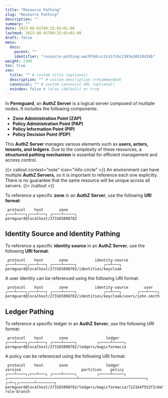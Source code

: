 ```yaml
---
title: "Resource Pathing"
slug: "Resource Pathing"
description: ""
summary: ""
date: 2023-08-01T00:25:01+01:00
lastmod: 2023-08-01T00:25:01+01:00
draft: false
menu:
  docs:
    parent: ""
    identifier: "resource-pathing-aac9fddccc2c417cbc1393e16518d34b"
weight: 2305
toc: true
seo:
  title: "" # custom title (optional)
  description: "" # custom description (recommended)
  canonical: "" # custom canonical URL (optional)
  noindex: false # false (default) or true
---
```


In **Permguard**, an **AuthZ Server** is a logical server composed of multiple nodes. It includes the following components:

- **Zone Administration Point (ZAP)**
- **Policy Administration Point (PAP)**
- **Policy Information Point (PIP)**
- **Policy Decision Point (PDP)**

This **AuthZ Server** manages various elements such as **users, actors, tenants, and ledgers**.
Due to the complexity of these resources, a **structured pathing mechanism** is essential for efficient management and access control.

{{< callout context="note" icon="info-circle" >}}
An environment can have multiple **AuthZ Servers**, so it is important to reference each one explicitly.
There is no guarantee that the same resource will be unique across all servers.
{{< /callout >}}

To reference a specific **zone** in an **AuthZ Server**, use the following **URI format**:

```text
 protocol    host       zone
┌───┴────┐┌───┴───┐ ┌────┴─────┐
permguard@localhost/273165098782
```

## Identity Source and Identity Pathing

To reference a specific **identity source** in an **AuthZ Server**, use the following **URI format**:

```text
 protocol    host       zone            identity-source
┌───┴────┐┌───┴───┐ ┌────┴─────┐            ┌──┴───┐
permguard@localhost/273165098782/identities/keycloak
```

A user identity can be referenced using the following URI format:

```text
 protocol    host       zone            identity-source       user
┌───┴────┐┌───┴───┐ ┌────┴─────┐            ┌──┴───┐       ┌───┴────┐
permguard@localhost/273165098782/identities/keycloak/users/john.smith
```

## Ledger Pathing

To reference a specific ledger in an **AuthZ Server**, use the following URI format:

```text
 protocol    host       zone                 ledger
┌───┴────┐┌───┴───┐ ┌────┴─────┐         ┌─────┴─────┐
permguard@localhost/273165098782/ledgers/magicfarmacia
```

A policy can be referenced using the following URI format:

```text
 protocol    host       zone                 ledger                                 version                           partition    policy
┌───┴────┐┌───┴───┐ ┌────┴─────┐         ┌─────┴─────┐ ┌───────────────────────────────┴──────────────────────────────┐ ┌─┴─┐┌───────┴────────┐
permguard@localhost/273165098782/ledgers/magicfarmacia/722164f552f2c8e582d4ef79270c7ec94b3633e8172af6ea53ffe1fdf64d66de/root/assign-role-branch
```
